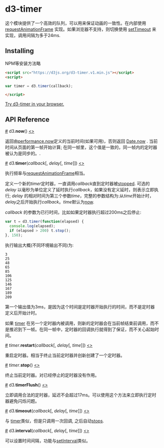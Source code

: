 # d3-timer

这个模块提供了一个高效的队列，可以用来保证动画的一致性。在内部使用 [requestAnimationFrame](https://developer.mozilla.org/en-US/docs/Web/API/window/requestAnimationFrame) 实现。如果浏览器不支持，则切换使用 [setTimeout](https://developer.mozilla.org/en-US/docs/Web/API/WindowTimers/setTimeout) 来实现，调用间隔为多于24ms.

## Installing

NPM等安装方法略

```html
<script src="https://d3js.org/d3-timer.v1.min.js"></script>
<script>

var timer = d3.timer(callback);

</script>
```

[Try d3-timer in your browser.](https://tonicdev.com/npm/d3-timer)

## API Reference

<a name="now" href="#now">#</a> d3.<b>now</b>() [<>](https://github.com/d3/d3-timer/blob/master/src/timer.js#L15 "Source")

返回由[performance.now](https://developer.mozilla.org/en-US/docs/Web/API/Performance/now)定义的当前时间(如果可用)，否则返回 [Date.now](https://developer.mozilla.org/en-US/docs/JavaScript/Reference/Global_Objects/Date/now) . 当前时间从页面的第一帧开始计算; 在同一帧里，这个值是一致的，同一帧内的定时器被认为是同步的。.

<a name="timer" href="#timer">#</a> d3.<b>timer</b>(<i>callback</i>[, <i>delay</i>[, <i>time</i>]]) [<>](https://github.com/d3/d3-timer/blob/master/src/timer.js#L52 "Source")

执行频率与[requestAnimationFrame](https://developer.mozilla.org/en-US/docs/Web/API/window/requestAnimationFrame)相当。

定义一个新的*timer*定时器，一直调用*callback*直到定时器被[stopped](#timer_stop). 可选的 *delay* 以毫秒为单位定义了延时执行*callback*，如果没有定义延时，则表示立即执行; *delay* 的相对时间为第三个参数*time*，完整的参数结构为:从*time*开始计时，*delay*之后开始执行*callback*。*time*默认为[now](#now).

*callback* 的参数为已行时间，比如如果定时器执行超过200ms之后停止:

```js
var t = d3.timer(function(elapsed) {
  console.log(elapsed);
  if (elapsed > 200) t.stop();
}, 150);
```

执行输出大概(不同环境输出不同)为:

```
3
25
48
65
85
106
125
146
167
189
209
```


第一个输出值为3ms，是因为这个时间是定时器开始执行的时间，而不是定时器定义后开始计时。

如果 [timer](#timer) 在另一个定时器内被调用，则新的定时器会在当前帧结束前调用，而不是推迟到下一帧。在同一帧中，定时器的回调执行就得到了保证，而不关心起始时间。

<a name="timer_restart" href="#timer_restart">#</a> <i>timer</i>.<b>restart</b>(<i>callback</i>[, <i>delay</i>[, <i>time</i>]]) [<>](https://github.com/d3/d3-timer/blob/master/src/timer.js#L31 "Source")

重启定时器。相当于终止当前定时器并创新创建了一个定时器。

<a name="timer_stop" href="#timer_stop">#</a> <i>timer</i>.<b>stop</b>() [<>](https://github.com/d3/d3-timer/blob/master/src/timer.js#L43 "Source")


终止当前定时器。对已经停止的定时器没有作用。

<a name="timerFlush" href="#timerFlush">#</a> d3.<b>timerFlush</b>() [<>](https://github.com/d3/d3-timer/blob/master/src/timer.js#L58 "Source")

立即调用合法的定时器，延迟不会超过17ms。可以使用这个方法来立即执行定时器避免闪烁问题。

<a name="timeout" href="#timeout">#</a> d3.<b>timeout</b>(<i>callback</i>[, <i>delay</i>[, <i>time</i>]]) [<>](https://github.com/d3/d3-timer/blob/master/src/timeout.js "Source")

与 [timer](#timer)类似，但是只调用一次回调, 之后自动[stops](#timer_stop). 

<a name="interval" href="#interval">#</a> d3.<b>interval</b>(<i>callback</i>[, <i>delay</i>[, <i>time</i>]]) [<>](https://github.com/d3/d3-timer/blob/master/src/interval.js "Source")

可以设置时间间隔，功能与[setInterval](https://developer.mozilla.org/en-US/docs/Web/API/WindowTimers/setInterval)类似。
